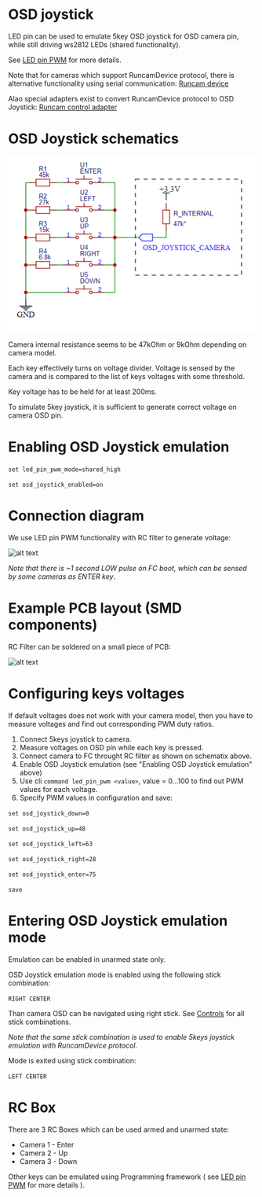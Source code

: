 # OSD joystick

LED pin can be used to emulate 5key OSD joystick for OSD camera pin, while still driving ws2812 LEDs (shared functionality).

See [LED pin PWM](LED%20pin%20PWM.md) for more details.

Note that for cameras which support RuncamDevice protocol, there is alternative functionality using serial communication: [Runcam device](Runcam%20device.md)

Alao special adapters exist to convert RuncamDevice protocol to OSD Joystick: [Runcam control adapter](https://www.runcam.com/download/runcam_control_adapter_manual.pdf)

# OSD Joystick schematics

![alt text](/docs/assets/images/osd_joystick_keys.png  "osd jystick keys")

Camera internal resistance seems to be 47kOhm or 9kOhm depending on camera model.

Each key effectively turns on voltage divider. Voltage is sensed by the camera and is compared to the list of keys voltages with some threshold.

Key voltage has to be held for at least 200ms.

To simulate 5key joystick, it is sufficient to generate correct voltage on camera OSD pin.

# Enabling OSD Joystick emulation

```set led_pin_pwm_mode=shared_high```

```set osd_joystick_enabled=on```

# Connection diagram

We use LED pin PWM functionality with RC filter to generate voltage:

![alt text](/docs/assets/images/ledpinpwmfilter.png  "led pin pwm filter")

*Note that there is ~1 second LOW pulse on FC boot, which can be sensed by some cameras as ENTER key*.

# Example PCB layout (SMD components)

RC Filter can be soldered on a small piece of PCB:

![alt text](/docs/assets/images/osd_joystick.jpg  "osd joystick")

# Configuring keys voltages

If default voltages does not work with your camera model, then you have to measure voltages and find out corresponding PWM duty ratios.

1. Connect 5keys joystick to camera.
2. Measure voltages on OSD pin while each key is pressed.
3. Connect camera to FC throught RC filter as shown on schematix above.
4. Enable OSD Joystick emulation (see "Enabling OSD Joystick emulation" above)
4. Use cli ```command led_pin_pwm <value>```, value = 0...100 to find out PWM values for each voltage.
5. Specify PWM values in configuration and save:

```set osd_joystick_down=0```

```set osd_joystick_up=48```

```set osd_joystick_left=63```

```set osd_joystick_right=28```

```set osd_joystick_enter=75```

```save```

# Entering OSD Joystick emulation mode

Emulation can be enabled in unarmed state only. 

OSD Joystick emulation mode is enabled using the following stick combination:

```RIGHT CENTER```


Than camera OSD can be navigated using right stick. See [Controls](Controls.md) for all stick combinations.

*Note that the same stick combination is used to enable 5keys joystick emulation with RuncamDevice protocol.*

Mode is exited using stick combination:

```LEFT CENTER```

# RC Box

There are 3 RC Boxes which can be used armed and unarmed state:
- Camera 1 - Enter
- Camera 2 - Up
- Camera 3 - Down

Other keys can be emulated using Programming framework ( see [LED pin PWM](LED%20pin%20PWM.md) for more details ).
